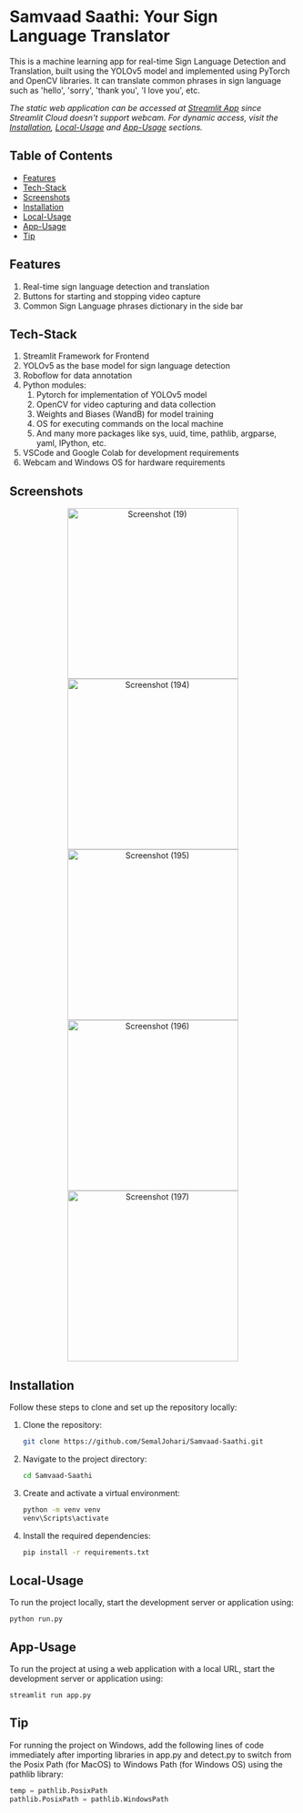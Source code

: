 # Samvaad Saathi: Your Sign Language Translator

This is a machine learning app for real-time Sign Language Detection and Translation, 
built using the YOLOv5 model and implemented using PyTorch and OpenCV libraries. It 
can translate common phrases in sign language such as 'hello', 'sorry', 'thank you', 
'I love you', etc. 

_The static web application can be accessed at [Streamlit App](https://samvaadsaathi.streamlit.app/)
since Streamlit Cloud doesn't support webcam. For dynamic access, visit the [Installation](#Installation),
[Local-Usage](#Local-Usage) and [App-Usage](#App-Usage) sections._

## Table of Contents

- [Features](#Features)
- [Tech-Stack](#Tech-Stack)
- [Screenshots](#Screenshots)
- [Installation](#Installation)
- [Local-Usage](#Local-Usage)
- [App-Usage](#App-Usage)
- [Tip](#Tip)

## Features

1. Real-time sign language detection and translation
2. Buttons for starting and stopping video capture
3. Common Sign Language phrases dictionary in the side bar

## Tech-Stack

1. Streamlit Framework for Frontend
2. YOLOv5 as the base model for sign language detection
3. Roboflow for data annotation
4. Python modules:
   1. Pytorch for implementation of YOLOv5 model
   2. OpenCV for video capturing and data collection
   3. Weights and Biases (WandB) for model training
   4. OS for executing commands on the local machine
   5. And many more packages like sys, uuid, time, pathlib, argparse, yaml, IPython, etc.
5. VSCode and Google Colab for development requirements
6. Webcam and Windows OS for hardware requirements

## Screenshots

<p align="center">
   <img src="https://github.com/user-attachments/assets/5f89fbca-0208-4666-b665-b84e60e73497" alt="Screenshot (19)" width="300"/>
   <img src="https://github.com/user-attachments/assets/d72f1cbb-5f5a-4947-9420-18cab149e962" alt="Screenshot (194)" width="300"/>
    <img src="https://github.com/user-attachments/assets/9f59d34a-8193-4307-9021-1b938b1e6825" alt="Screenshot (195)" width="300"/>
   <img src="https://github.com/user-attachments/assets/f47309b3-96ec-425f-a073-e6588969526e" alt="Screenshot (196)" width="300"/>
   <img src="https://github.com/user-attachments/assets/08f02f55-0848-4677-8264-286002dc95db" alt="Screenshot (197)" width="300"/>
</p>

## Installation

Follow these steps to clone and set up the repository locally:

1. Clone the repository:

   ```bash
   git clone https://github.com/SemalJohari/Samvaad-Saathi.git

2. Navigate to the project directory:

   ```bash
   cd Samvaad-Saathi

4. Create and activate a virtual environment:

   ```bash
   python -m venv venv
   venv\Scripts\activate

6. Install the required dependencies:

   ```bash
   pip install -r requirements.txt

## Local-Usage

To run the project locally, start the development server or application using:
    
    python run.py

## App-Usage

To run the project at using a web application with a local URL, start the 
development server or application using:
    
    streamlit run app.py

## Tip

For running the project on Windows, add the following lines of code immediately 
after importing libraries in app.py and detect.py to switch from the Posix Path 
(for MacOS) to Windows Path (for Windows OS) using the pathlib library:

   ```python
   temp = pathlib.PosixPath
   pathlib.PosixPath = pathlib.WindowsPath
